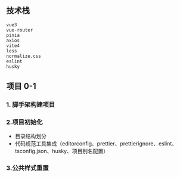 ## 技术栈

```
vue3
vue-router
pinia
axios
vite4
less
normalize.css
eslint
husky
```

## 项目 0-1

### 1. 脚手架构建项目

### 2.项目初始化

- 目录结构划分
- 代码规范工具集成（editorconfig、prettier、prettierignore、eslint、tsconfig.json、husky、项目别名配置）

### 3.公共样式重置

